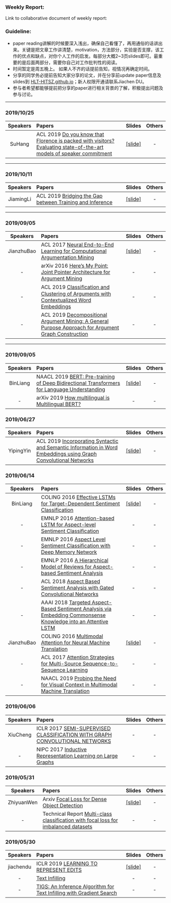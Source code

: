 ### Weekly Report:
Link to collaborative document of weekly report: 
### Guideline:
- paper reading讲解的时候要深入浅出，确保自己看懂了，再用通俗的话讲出来。关键是把文章工作讲清楚，motivation，方法部分，实验是否支撑，该工作的优点和缺点，对你个人工作的启发。每部分大概2~3页slides即可。最重要的是后面两部分，需要你自己对工作批判性的阅读。
- 时间暂定是周五晚上。 如果人不齐的话提前告知，视情况再确定时间。
- 分享的同学务必提前告知大家分享的论文，并在分享前update paper信息及slides到 [HLT-HITSZ.github.io](https://github.com/HLT-HITSZ/HLT-HITSZ.github.io/)；新人权限开通请联系Jiachen DU。
- 参与者希望都能够提前把分享的paper进行相关背景的了解，积极提出问题及参与讨论。

--------------------
### 2019/10/25

|Speakers|Papers|Slides|Others|
|:----:|:----|:----:|:-----:|
|SuHang|ACL 2019 [Do you know that Florence is packed with visitors?Evaluating state-of-the-art models of speaker commitment](https://www.aclweb.org/anthology/P19-1412.pdf)|[[slide]](./20191025-SuHang.pptx)|-|


--------------------
### 2019/10/11

|Speakers|Papers|Slides|Others|
|:----:|:----|:----:|:-----:|
|JiamingLi|ACL 2019 [Bridging the Gap between Training and Inference](https://arxiv.org/pdf/1906.02448.pdf)|[[slide]](./20191011-jiamingLi.pptx)|-|

--------------------
### 2019/09/05

|Speakers|Papers|Slides|Others|
|:----:|:----|:----:|:-----:|
|JianzhuBao|ACL 2017 [Neural End-to-End Learning for Computational Argumentation Mining](https://arxiv.org/pdf/1704.06104.pdf)|[[slide]](./20190911_jianzhubao.pptx)|-|
|-|arXiv 2016 [Here’s My Point: Joint Pointer Architecture for Argument Mining](https://www.aclweb.org/anthology/D17-1143)|-|-|
|-|ACL 2019 [Classiﬁcation and Clustering of Arguments with Contextualized Word Embeddings](https://www.aclweb.org/anthology/P19-1054)|-|-|
|-|ACL 2019 [Decompositional Argument Mining: A General Purpose Approach for Argument Graph Construction](https://www.aclweb.org/anthology/P19-1049)|-|-|

--------------------
### 2019/09/05

|Speakers|Papers|Slides|Others|
|:----:|:----|:----:|:-----:|
|BinLiang|NAACL 2019 [BERT: Pre-training of Deep Bidirectional Transformers for Language Understanding](https://www.aclweb.org/anthology/N19-1423)|[[slide]](./20190905-liangbin-Multilingual-BERT.pdf)|-|
|-|arXiv 2019 [How multilingual is Multilingual BERT?](https://arxiv.org/pdf/1906.01502.pdf)|-|-|

### 2019/06/27

|Speakers|Papers|Slides|Others|
|:----:|:----|:----:|:-----:|
|YipingYin|ACL 2019 [Incorporating Syntactic and Semantic Information in Word Embeddings using Graph Convolutional Networks](https://arxiv.org/pdf/1809.04283.pdf)|[[slide]](./20190627-yipingYin.pptx)|-|

### 2019/06/14

|Speakers|Papers|Slides|Others|
|:----:|:----|:----:|:-----:|
|BinLiang|COLING 2016 [Effective LSTMs for Target-Dependent Sentiment Classification](https://www.aclweb.org/anthology/C16-1311)|[[slide]](./20190614-liangbin.pdf)|-|
|-|EMNLP 2016 [Attention-based LSTM for Aspect-level Sentiment Classification](https://www.aclweb.org/anthology/D16-1058)|-|-|
|-|EMNLP 2016 [Aspect Level Sentiment Classification with Deep Memory Network](https://www.aclweb.org/anthology/D16-1021)|-|-|
|-|EMNLP 2016 [A Hierarchical Model of Reviews for Aspect-based Sentiment Analysis](https://www.aclweb.org/anthology/D16-1103)|-|-|
|-|ACL 2018 [Aspect Based Sentiment Analysis with Gated Convolutional Networks](https://www.aclweb.org/anthology/P18-1234)|-|-|
|-|AAAI 2018 [Targeted Aspect-Based Sentiment Analysis via Embedding Commonsense Knowledge into an Attentive LSTM](https://www.aaai.org/ocs/index.php/AAAI/AAAI18/paper/view/16541/16152)|-|-|
|JianzhuBao|COLING 2016 [Multimodal Attention for Neural Machine Translation](https://arxiv.org/pdf/1609.03976.pdf)|[[slide]](./20190614-jianzhubao.pdf)|-|
|-|ACL 2017 [Attention Strategies for Multi-Source Sequence-to-Sequence Learning](https://arxiv.org/pdf/1704.06567.pdf)|-|-|
|-|NAACL 2019 [Probing the Need for Visual Context in Multimodal Machine Translation](https://arxiv.org/pdf/1903.08678.pdf)|-|-|

### 2019/06/06

|Speakers|Papers|Slides|Others|
|:----:|:----|:----:|:-----:|
|XiuCheng|ICLR 2017 [SEMI-SUPERVISED CLASSIFICATION WITH GRAPH CONVOLUTIONAL NETWORKS](https://arxiv.org/pdf/1609.02907.pdf)|-|-|
|-|NIPC 2017 [Inductive Representation Learning on Large Graphs](https://www-cs-faculty.stanford.edu/people/jure/pubs/graphsage-nips17.pdf)|-|-|

### 2019/05/31

|Speakers|Papers|Slides|Others|
|:----:|:----|:----:|:-----:|
|ZhiyuanWen|Arxiv [Focal Loss for Dense Object Detection](https://arxiv.org/pdf/1708.02002.pdf)|[[slide]](./20190531zhiyuanwen-focal.pdf)|-|
|-|Technical Report [Multi-class classification with focal loss for imbalanced datasets](https://www.dlology.com/blog/multi-class-classification-with-focal-loss-for-imbalanced-datasets/)|-|-|


### 2019/05/30

|Speakers|Papers|Slides|Others|
|:----:|:----|:----:|:-----:|
|jiachendu|ICLR 2019 [LEARNING TO REPRESENT EDITS](https://arxiv.org/pdf/1810.13337.pdf)|[[slide]](./20190530-jiachendu-edit.pdf)|-|
|-|[Text Infilling](https://arxiv.org/pdf/1901.00158.pdf)|-|-|
|-|[TIGS: An Inference Algorithm for Text Infilling with Gradient Search](https://arxiv.org/pdf/1905.10752v1.pdf)|-|-|


